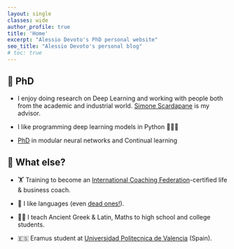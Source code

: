 ```yaml
---
layout: single
classes: wide
author_profile: true
title: 'Home'
excerpt: "Alessio Devoto's PhD personal website"
seo_title: "Alessio Devoto's personal blog"
# toc: true
---
```



## 🔬 PhD

- I enjoy doing research on Deep Learning and working with people both from the academic and industrial world. [Simone Scardapane](https://www.sscardapane.it) is my advisor.

- I like programming deep learning models in Python 🧑‍💻🐍

- [PhD](https://phd.uniroma1.it/web/ALESSIO-DEVOTO_nP1701081_IT.aspx) in modular neural networks and Continual learning

## 🤔 What else?

- 🏋 Training to become an [International Coaching Federation](https://coachingfederation.org)-certified life & business coach. 

- 💬 I like languages (even [dead ones!](https://www.sssscomic.com/comicpages/196.jpg)).

- 👨‍🏫️ I teach Ancient Greek & Latin, Maths to high school and college students.

- 🇪🇸 Eramus student at [Universidad Politecnica de Valencia](http://www.upv.es/es) (Spain).





